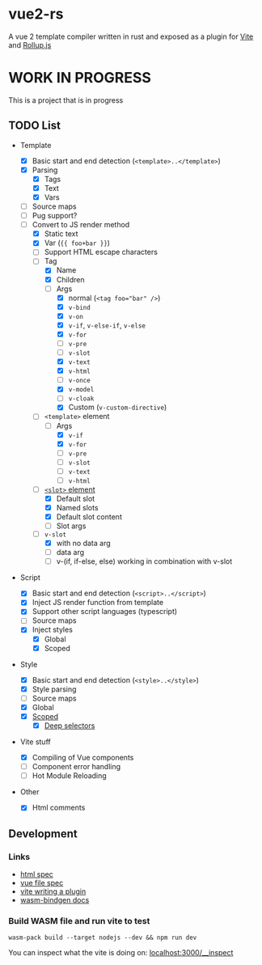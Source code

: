 # vue2-rs

A vue 2 template compiler written in rust and exposed as a plugin for
[Vite](https://vitejs.dev) and [Rollup.js](https://rollupjs.org/guide/en/)

# WORK IN PROGRESS

This is a project that is in progress

## TODO List

- Template

  - [x] Basic start and end detection (`<template>..</template>`)
  - [x] Parsing
    - [x] Tags
    - [x] Text
    - [x] Vars
  - [ ] Source maps
  - [ ] Pug support?
  - [ ] Convert to JS render method
    - [x] Static text
    - [x] Var (`{{ foo+bar }}`)
    - [ ] Support HTML escape characters
    - [ ] Tag
      - [x] Name
      - [x] Children
      - [ ] Args
        - [x] normal (`<tag foo="bar" />`)
        - [x] `v-bind`
        - [x] `v-on`
        - [x] `v-if`, `v-else-if`, `v-else`
        - [x] `v-for`
        - [ ] `v-pre`
        - [ ] `v-slot`
        - [x] `v-text`
        - [x] `v-html`
        - [ ] `v-once`
        - [x] `v-model`
        - [ ] `v-cloak`
        - [x] Custom (`v-custom-directive`)
    - [ ] `<template>` element
      - [ ] Args
        - [x] `v-if`
        - [x] `v-for`
        - [ ] `v-pre`
        - [ ] `v-slot`
        - [ ] `v-text`
        - [ ] `v-html`
    - [ ] [`<slot>` element](https://v2.vuejs.org/v2/guide/components-slots.html)
      - [x] Default slot
      - [x] Named slots
      - [x] Default slot content
      - [ ] Slot args
    - [ ] `v-slot`
      - [x] with no data arg
      - [ ] data arg
      - [ ] v-(if, if-else, else) working in combination with v-slot

- Script
  - [x] Basic start and end detection (`<script>..</script>`)
  - [x] Inject JS render function from template
  - [x] Support other script languages (typescript)
  - [ ] Source maps
  - [x] Inject styles
    - [x] Global
    - [x] Scoped
- Style
  - [x] Basic start and end detection (`<style>..</style>`)
  - [x] Style parsing
  - [ ] Source maps
  - [x] Global
  - [x] [Scoped](https://vue-loader.vuejs.org/guide/scoped-css.html#scoped-css)
    - [x] [Deep selectors](https://vue-loader.vuejs.org/guide/scoped-css.html#mixing-local-and-global-styles)
- Vite stuff
  - [x] Compiling of Vue components
  - [ ] Component error handling
  - [ ] Hot Module Reloading
- Other
  - [x] Html comments

## Development

### Links

- [html spec](https://html.spec.whatwg.org/multipage/syntax.html)
- [vue file spec](https://vue-loader.vuejs.org/spec.html#intro)
- [vite writing a plugin](https://vitejs.dev/guide/api-plugin.html)
- [wasm-bindgen docs](https://rustwasm.github.io/docs/wasm-bindgen/examples/web-audio.html)

### Build WASM file and run vite to test

```
wasm-pack build --target nodejs --dev && npm run dev
```

You can inspect what the vite is doing on:
[localhost:3000/\_\_inspect](http://localhost:3000/__inspect)
